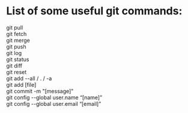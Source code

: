# List of some useful git commands:

git pull \
git fetch \
git merge \
git push \
git log \
git status \
git diff \
git reset \
git add --all / . / -a \
git add [file] \
git commit -m "[message]" \
git config --global user.name “[name]” \
git config --global user.email “[email]”